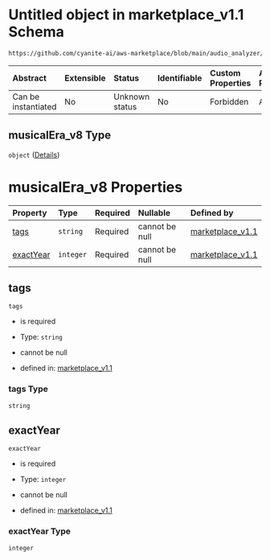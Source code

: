 # Untitled object in marketplace\_v1.1 Schema

```txt
https://github.com/cyanite-ai/aws-marketplace/blob/main/audio_analyzer/schemes/marketplace_v1.1/schema/marketplace_v1.1.schema.json#/properties/analysis/properties/musicalEra_v8
```



| Abstract            | Extensible | Status         | Identifiable | Custom Properties | Additional Properties | Access Restrictions | Defined In                                                                                       |
| :------------------ | :--------- | :------------- | :----------- | :---------------- | :-------------------- | :------------------ | :----------------------------------------------------------------------------------------------- |
| Can be instantiated | No         | Unknown status | No           | Forbidden         | Allowed               | none                | [marketplace\_v1.1.schema.json\*](../schema/marketplace_v1.1.schema.json "open original schema") |

## musicalEra\_v8 Type

`object` ([Details](marketplace_v1-properties-analysis-properties-musicalera_v8.md))

# musicalEra\_v8 Properties

| Property                | Type      | Required | Nullable       | Defined by                                                                                                                                                                                                                                                                                                        |
| :---------------------- | :-------- | :------- | :------------- | :---------------------------------------------------------------------------------------------------------------------------------------------------------------------------------------------------------------------------------------------------------------------------------------------------------------- |
| [tags](#tags)           | `string`  | Required | cannot be null | [marketplace\_v1.1](marketplace_v1-properties-analysis-properties-musicalera_v8-properties-tags.md "https://github.com/cyanite-ai/aws-marketplace/blob/main/audio_analyzer/schemes/marketplace_v1.1/schema/marketplace_v1.1.schema.json#/properties/analysis/properties/musicalEra_v8/properties/tags")           |
| [exactYear](#exactyear) | `integer` | Required | cannot be null | [marketplace\_v1.1](marketplace_v1-properties-analysis-properties-musicalera_v8-properties-exactyear.md "https://github.com/cyanite-ai/aws-marketplace/blob/main/audio_analyzer/schemes/marketplace_v1.1/schema/marketplace_v1.1.schema.json#/properties/analysis/properties/musicalEra_v8/properties/exactYear") |

## tags



`tags`

*   is required

*   Type: `string`

*   cannot be null

*   defined in: [marketplace\_v1.1](marketplace_v1-properties-analysis-properties-musicalera_v8-properties-tags.md "https://github.com/cyanite-ai/aws-marketplace/blob/main/audio_analyzer/schemes/marketplace_v1.1/schema/marketplace_v1.1.schema.json#/properties/analysis/properties/musicalEra_v8/properties/tags")

### tags Type

`string`

## exactYear



`exactYear`

*   is required

*   Type: `integer`

*   cannot be null

*   defined in: [marketplace\_v1.1](marketplace_v1-properties-analysis-properties-musicalera_v8-properties-exactyear.md "https://github.com/cyanite-ai/aws-marketplace/blob/main/audio_analyzer/schemes/marketplace_v1.1/schema/marketplace_v1.1.schema.json#/properties/analysis/properties/musicalEra_v8/properties/exactYear")

### exactYear Type

`integer`
